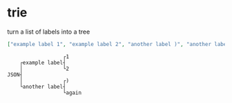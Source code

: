 # trie
turn a list of labels into a tree
```json
["example label 1", "example label 2", "another label )", "another label again"]
```

```
                  ┌1
    ┌example label┤ 
    │             └2
JSON┤               
    │             ┌)
    └another label┤ 
                  └again
```
